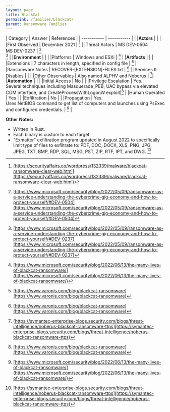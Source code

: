 ```yaml
---
layout: page
title: BlackCat
permalink: /families/blackcat/
parent: Ransomware Families
---
```


| Category | Answer | References | 
| ----------- | ----------- | | 
|**Actors** | | |
|First Observed | December 2021 | [^1] |
|Threat Actors | MS DEV-0504<br>MS DEV-0237 | [^2]<br>[^3] |
|**Environment** | | |
|Platforms | Windows and ESXi | [^4] |
|**Artifacts** | | |
|Extensions | 7 characters in length, specified in config file | [^5] |
|Ransomware Notes | RECOVER-[EXTENSION]-FILES.txt | [^5] |
|Services It Disables | | |
|Other Observables | Also named ALPHV and Noberus | [^6]|
|**Automation** | | |
|Initial Access | No |  |
|Privilege Escalation | Yes. <br>Several techniques including Masquerade_PEB, UAC bypass via elevated COM interface, and CreateProcessWithLogonW exploit|[^5] |
|Human Operated | Yes | |
|Exfiltration | No | |
|Propagation | Yes. <br>Uses NetBIOS command to get list of computers and launches using PsExec and configured credentials. | [^4] |

**Other Notes:**
- Written in Rust. 
- Each binary is custom to each target
- "Exmatter" exfiltration program updated in August 2022 to specifically limit type of files to exfiltrate to: PDF, DOC, DOCX, XLS, PNG, JPG, JPEG, TXT, BMP, RDP, SQL, MSG, PST, ZIP, RTF, IPT, and DWG. [^6]


[^1]: [https://securityaffairs.co/wordpress/132339/malware/blackcat-ransomware-clear-web.html](https://securityaffairs.co/wordpress/132339/malware/blackcat-ransomware-clear-web.html)
[^2]: [https://www.microsoft.com/security/blog/2022/05/09/ransomware-as-a-service-understanding-the-cybercrime-gig-economy-and-how-to-protect-yourself/#DEV-0504](https://www.microsoft.com/security/blog/2022/05/09/ransomware-as-a-service-understanding-the-cybercrime-gig-economy-and-how-to-protect-yourself/#DEV-0504)
[^3]: [https://www.microsoft.com/security/blog/2022/05/09/ransomware-as-a-service-understanding-the-cybercrime-gig-economy-and-how-to-protect-yourself/#DEV-0237](https://www.microsoft.com/security/blog/2022/05/09/ransomware-as-a-service-understanding-the-cybercrime-gig-economy-and-how-to-protect-yourself/#DEV-0237)
[^4]: [https://www.microsoft.com/security/blog/2022/06/13/the-many-lives-of-blackcat-ransomware/](https://www.microsoft.com/security/blog/2022/06/13/the-many-lives-of-blackcat-ransomware/)
[^5]: [https://www.varonis.com/blog/blackcat-ransomware](https://www.varonis.com/blog/blackcat-ransomware)
[^6]: [https://symantec-enterprise-blogs.security.com/blogs/threat-intelligence/noberus-blackcat-ransomware-ttps](https://symantec-enterprise-blogs.security.com/blogs/threat-intelligence/noberus-blackcat-ransomware-ttps)
